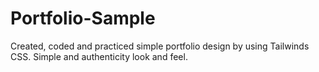 ﻿# Portfolio-Sample
Created, coded and practiced simple portfolio design by using Tailwinds CSS.
Simple and authenticity look and feel.
